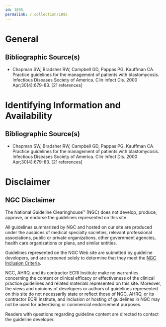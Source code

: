 ```yaml
---
id: 1895
permalink: /:collection/1895
---
```


# General

## Bibliographic Source(s)

- Chapman SW, Bradsher RW, Campbell GD, Pappas PG, Kauffman CA. Practice guidelines for the management of patients with blastomycosis. Infectious Diseases Society of America. Clin Infect Dis. 2000 Apr;30(4):679-83. [21 references]

# Identifying Information and Availability

## Bibliographic Source(s)

- Chapman SW, Bradsher RW, Campbell GD, Pappas PG, Kauffman CA. Practice guidelines for the management of patients with blastomycosis. Infectious Diseases Society of America. Clin Infect Dis. 2000 Apr;30(4):679-83. [21 references]

# Disclaimer

## NGC Disclaimer

The National Guideline Clearinghouse™ (NGC) does not develop, produce, approve, or endorse the guidelines represented on this site.

All guidelines summarized by NGC and hosted on our site are produced under the auspices of medical specialty societies, relevant professional associations, public or private organizations, other government agencies, health care organizations or plans, and similar entities.

Guidelines represented on the NGC Web site are submitted by guideline developers, and are screened solely to determine that they meet the [NGC Inclusion Criteria](/help-and-about/summaries/inclusion-criteria).

NGC, AHRQ, and its contractor ECRI Institute make no warranties concerning the content or clinical efficacy or effectiveness of the clinical practice guidelines and related materials represented on this site. Moreover, the views and opinions of developers or authors of guidelines represented on this site do not necessarily state or reflect those of NGC, AHRQ, or its contractor ECRI Institute, and inclusion or hosting of guidelines in NGC may not be used for advertising or commercial endorsement purposes.

Readers with questions regarding guideline content are directed to contact the guideline developer.

